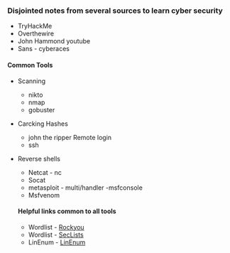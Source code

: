 ### Disjointed notes from several sources to learn cyber security
- TryHackMe
- Overthewire
- John Hammond youtube
- Sans - cyberaces

#### Common Tools
- Scanning
  - nikto
  - nmap
  - gobuster
- Carcking Hashes
  - john the ripper
Remote login
  - ssh
- Reverse shells
  - Netcat - nc
  - Socat
  - metasploit - multi/handler -msfconsole
  - Msfvenom


  #### Helpful links common to all tools
  - Wordlist - [Rockyou](https://github.com/zacheller/rockyou)
  - Wordlist - [SecLists](https://github.com/danielmiessler/SecLists)
  - LinEnum - [LinEnum](https://github.com/rebootuser/LinEnum/blob/master/LinEnum.sh)